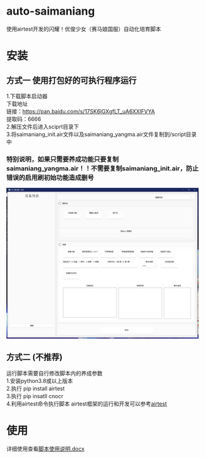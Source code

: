 # auto-saimaniang
使用airtest开发的闪耀！优俊少女（赛马娘国服）自动化培育脚本

# 安装
## 方式一  使用打包好的可执行程序运行
1.下载脚本启动器  
下载地址  
链接：https://pan.baidu.com/s/17SK6lGXgfLT_uA6XXlFVYA  
提取码：6666  
2.解压文件后进入sciprt目录下  
3.将saimaniang_init.air文件以及saimaniang_yangma.air文件复制到/script目录中  
**<h3>特别说明，如果只需要养成功能只要复制saimaniang_yangma.air！！不需要复制saimaniang_init.air，防止错误的启用刷初始功能造成删号</h3>**
![启动界面](./img/图片1.png)

## 方式二 (不推荐)
运行脚本需要自行修改脚本内的养成参数  
1.安装python3.8或以上版本  
2.执行 pip install airtest  
3.执行 pip insatll cnocr  
4.利用airtest命令执行脚本
airtest框架的运行和开发可以参考[airtest](https://github.com/AirtestProject/Airtest)

# 使用
详细使用查看[脚本使用说明.docx](./脚本使用说明.docx)
